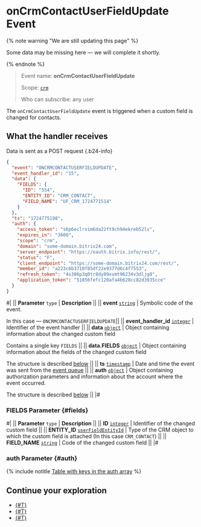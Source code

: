 # onCrmContactUserFieldUpdate Event

{% note warning "We are still updating this page" %}

Some data may be missing here — we will complete it shortly.

{% endnote %}

> Event name: **onCrmContactUserFieldUpdate**
> 
> Scope: [`crm`](../../../scopes/permissions.md)
> 
> Who can subscribe: any user

The `onCrmContactUserFieldUpdate` event is triggered when a custom field is changed for contacts.

## What the handler receives

Data is sent as a POST request {.b24-info}

```json
{
  "event": "ONCRMCONTACTUSERFIELDUPDATE",
  "event_handler_id": "15",
  "data": {
    "FIELDS": {
      "ID": "554",
      "ENTITY_ID": "CRM_CONTACT",
      "FIELD_NAME": "UF_CRM_1724771514"
    }
  },
  "ts": "1724775198",
  "auth": {
    "access_token": "s6p6eclrvim6da22ft9ch94ekreb52lv",
    "expires_in": "3600",
    "scope": "crm",
    "domain": "some-domain.bitrix24.com",
    "server_endpoint": "https://oauth.bitrix.info/rest/",
    "status": "F",
    "client_endpoint": "https://some-domain.bitrix24.com/rest/",
    "member_id": "a223c6b3710f85df22e9377d6c4f7553",
    "refresh_token": "4s386p3q0tr8dy89xvmt96234v3dljg8",
    "application_token": "51856fefc120afa4b628cc82d3935cce"
  }
}
```

#|
|| **Parameter**
`type` | **Description** ||
|| **event**
[`string`](../../../data-types.md) | Symbolic code of the event.

In this case — `ONCRMCONTACTUSERFIELDUPDATE`||
|| **event_handler_id**
[`integer`](../../../data-types.md) | Identifier of the event handler ||
|| **data**
[`object`](../../../data-types.md) | Object containing information about the changed custom field

Contains a single key `FIELDS` ||
|| **data.FIELDS**
[`object`](../../../data-types.md) | Object containing information about the fields of the changed custom field

The structure is described [below](#fields) ||
|| **ts**
[`timestamp`](../../../data-types.md) | Date and time the event was sent from the [event queue](../../../events/index.md) ||
|| **auth**
[`object`](../../../data-types.md) | Object containing authorization parameters and information about the account where the event occurred.

The structure is described [below](#auth) ||
|#

### FIELDS Parameter {#fields}

#|
|| **Parameter**
`type` | **Description** ||
|| **ID**
[`integer`](../../../data-types.md) | Identifier of the changed custom field ||
|| **ENTITY_ID**
[`userFieldEntityId`](../../data-types.md#object_type) | Type of the CRM object to which the custom field is attached (In this case `CRM_CONTACT`) ||
|| **FIELD_NAME**
[`string`](../../../data-types.md) | Code of the changed custom field ||
|#

### auth Parameter {#auth}

{% include notitle [Table with keys in the auth array](../../../../_includes/auth-params-in-events.md) %}

## Continue your exploration

- [{#T}](../../../events/index.md)
- [{#T}](../../../events/event-bind.md)
- [{#T}](./index.md)